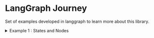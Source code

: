 # LangGraph Journey

Set of examples developed in langgraph to learn more about this library.

<details> <summary> Example 1 : States and Nodes</summary> <br/>

This example demonstrates a simple graph execution using a `GraphState` and a single `Developer` node.

The `GraphState` is initialized as a `TypeDict` with a single key, "count", starting at 0. It has one entry point and a direct edge to the end node.

The `Developer` node increments the "count" in the `GraphState` by 1 and returns the updated state.

Memory is added to the graph to persist the state between executions.

A visualization of the graph is generated to illustrate its structure.

Finally, the graph is executed, and the resulting "count" value is printed.

</details>
